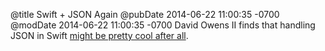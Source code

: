@title Swift + JSON Again
@pubDate 2014-06-22 11:00:35 -0700
@modDate 2014-06-22 11:00:35 -0700
David Owens II finds that handling JSON in Swift <a href="https://medium.com/swift-programming/b6f4f232e35e">might be pretty cool after all</a>.
